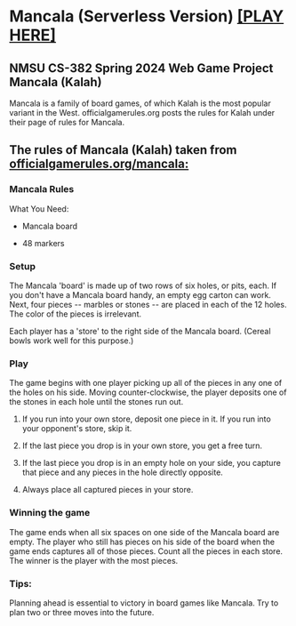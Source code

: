 # Mancala (Serverless Version) [[PLAY HERE]](https://davidkuntz02.github.io/mancala/)
## NMSU CS-382 Spring 2024 Web Game Project Mancala (Kalah)

Mancala is a family of board games, of which Kalah is the most popular variant in the West. officialgamerules.org posts the rules for Kalah under their page of rules for Mancala.

## The rules of Mancala (Kalah) taken from [officialgamerules.org/mancala:](www.officialgamerules.org/mancala) 

### Mancala Rules
What You Need:

- Mancala board

- 48 markers

### Setup

The Mancala 'board' is made up of two rows of six holes, or pits, each. If you don't have a Mancala board handy, an empty egg carton can work. Next, four pieces -- marbles or stones -- are placed in each of the 12 holes. The color of the pieces is irrelevant.
 
Each player has a 'store' to the right side of the Mancala board. (Cereal bowls work well for this purpose.)

 
### Play

The game begins with one player picking up all of the pieces in any one of the holes on his side. Moving counter-clockwise, the player deposits one of the stones in each hole until the stones run out.

1. If you run into your own store, deposit one piece in it. If you run into your opponent's store, skip it.

2. If the last piece you drop is in your own store, you get a free turn.

3. If the last piece you drop is in an empty hole on your side, you capture that piece and any pieces in the hole directly opposite.

4. Always place all captured pieces in your store.

 
### Winning the game

The game ends when all six spaces on one side of the Mancala board are empty. The player who still has pieces on his side of the board when the game ends captures all of those pieces. Count all the pieces in each store. The winner is the player with the most pieces.

 
### Tips:

Planning ahead is essential to victory in board games like Mancala. Try to plan two or three moves into the future.
